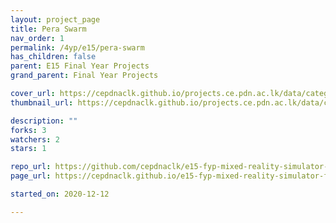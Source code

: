 ```yaml
---
layout: project_page
title: Pera Swarm
nav_order: 1
permalink: /4yp/e15/pera-swarm
has_children: false
parent: E15 Final Year Projects
grand_parent: Final Year Projects

cover_url: https://cepdnaclk.github.io/projects.ce.pdn.ac.lk/data/categories/fyp/cover_page.jpg
thumbnail_url: https://cepdnaclk.github.io/projects.ce.pdn.ac.lk/data/categories/fyp/thumbnail.jpg

description: ""
forks: 3
watchers: 2
stars: 1

repo_url: https://github.com/cepdnaclk/e15-fyp-mixed-reality-simulator-for-swarm-robotics
page_url: https://cepdnaclk.github.io/e15-fyp-mixed-reality-simulator-for-swarm-robotics

started_on: 2020-12-12

---
```

